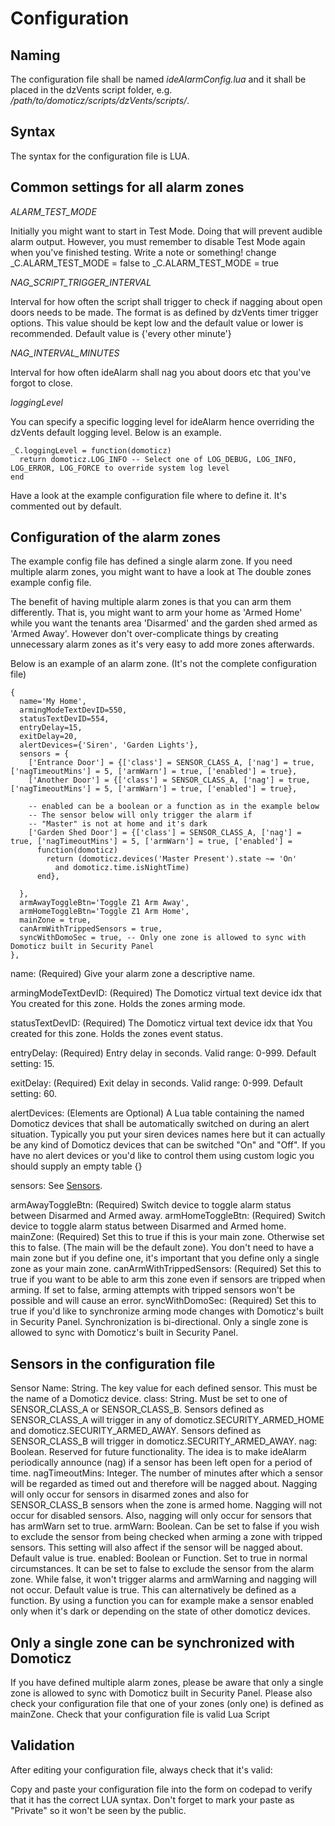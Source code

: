Configuration
=============

Naming
------

The configuration file shall be named *ideAlarmConfig.lua* and it shall be placed in the dzVents
script folder, e.g. */path/to/domoticz/scripts/dzVents/scripts/*.

Syntax
------

The syntax for the configuration file is LUA.

Common settings for all alarm zones
-----------------------------------

*ALARM_TEST_MODE*

Initially you might want to start in Test Mode. Doing that will prevent audible alarm
output. However, you must remember to disable Test Mode again when you've finished testing. Write a
note or something! change _C.ALARM_TEST_MODE = false to _C.ALARM_TEST_MODE = true

*NAG_SCRIPT_TRIGGER_INTERVAL*

Interval for how often the script shall trigger to check if nagging about open doors needs
to be made. The format is as defined by dzVents timer trigger options. This value should be
kept low and the default value or lower is recommended. Default value is {'every other minute'}

*NAG_INTERVAL_MINUTES*

Interval for how often ideAlarm shall nag you about doors etc that you've forgot to close.

*loggingLevel*

You can specify a specific logging level for ideAlarm hence overriding the dzVents default
logging level. Below is an example.

~~~~
_C.loggingLevel = function(domoticz)
  return domoticz.LOG_INFO -- Select one of LOG_DEBUG, LOG_INFO, LOG_ERROR, LOG_FORCE to override system log level
end
~~~~

Have a look at the example configuration file where to define it. It's commented out by default.

Configuration of the alarm zones
--------------------------------

The example config file has defined a single alarm zone. If you need multiple alarm zones, you might want to have a look at The double zones example config file.

The benefit of having multiple alarm zones is that you can arm them differently. That is, you might want to arm your home as 'Armed Home' while you want the tenants area 'Disarmed' and the garden shed armed as 'Armed Away'. However don't over-complicate things by creating unnecessary alarm zones as it's very easy to add more zones afterwards.

Below is an example of an alarm zone. (It's not the complete configuration file)

~~~~
{
  name='My Home',
  armingModeTextDevID=550,
  statusTextDevID=554,
  entryDelay=15,
  exitDelay=20,
  alertDevices={'Siren', 'Garden Lights'},
  sensors = {
    ['Entrance Door'] = {['class'] = SENSOR_CLASS_A, ['nag'] = true, ['nagTimeoutMins'] = 5, ['armWarn'] = true, ['enabled'] = true},
    ['Another Door'] = {['class'] = SENSOR_CLASS_A, ['nag'] = true, ['nagTimeoutMins'] = 5, ['armWarn'] = true, ['enabled'] = true},

    -- enabled can be a boolean or a function as in the example below
    -- The sensor below will only trigger the alarm if
    -- "Master" is not at home and it's dark
    ['Garden Shed Door'] = {['class'] = SENSOR_CLASS_A, ['nag'] = true, ['nagTimeoutMins'] = 5, ['armWarn'] = true, ['enabled'] =
      function(domoticz)
        return (domoticz.devices('Master Present').state ~= 'On'
          and domoticz.time.isNightTime)
      end},

  },
  armAwayToggleBtn='Toggle Z1 Arm Away',
  armHomeToggleBtn='Toggle Z1 Arm Home',
  mainZone = true,
  canArmWithTrippedSensors = true,
  syncWithDomoSec = true, -- Only one zone is allowed to sync with Domoticz built in Security Panel
},
~~~~

name: (Required) Give your alarm zone a descriptive name.

armingModeTextDevID: (Required) The Domoticz virtual text device idx that You created for this zone. Holds the zones arming mode.

statusTextDevID: (Required) The Domoticz virtual text device idx that You created for this zone. Holds the zones event status.

entryDelay: (Required) Entry delay in seconds. Valid range: 0-999. Default setting: 15.

exitDelay: (Required) Exit delay in seconds. Valid range: 0-999. Default setting: 60.

alertDevices: (Elements are Optional) A Lua table containing the named Domoticz devices that shall be automatically switched on during an alert situation. Typically you put your siren devices names here but it can actually be any kind of Domoticz devices that can be switched "On" and "Off". If you have no alert devices or you'd like to control them using custom logic you should supply an empty table {}

sensors: See [Sensors](#sensors-in-the-configuration-file).

armAwayToggleBtn: (Required) Switch device to toggle alarm status between Disarmed and Armed away.
armHomeToggleBtn: (Required) Switch device to toggle alarm status between Disarmed and Armed home.
mainZone: (Required) Set this to true if this is your main zone. Otherwise set this to false. (The main will be the default zone). You don't need to have a main zone but if you define one, it's important that you define only a single zone as your main zone.
canArmWithTrippedSensors: (Required) Set this to true if you want to be able to arm this zone even if sensors are tripped when arming. If set to false, arming attempts with tripped sensors won't be possible and will cause an error.
syncWithDomoSec: (Required) Set this to true if you'd like to synchronize arming mode changes with Domoticz's built in Security Panel. Synchronization is bi-directional. Only a single zone is allowed to sync with Domoticz's built in Security Panel.

Sensors in the configuration file
---------------------------------

Sensor Name: String. The key value for each defined sensor. This must be the name of a Domoticz device.
class: String. Must be set to one of SENSOR_CLASS_A or SENSOR_CLASS_B. Sensors defined as SENSOR_CLASS_A will trigger in any of domoticz.SECURITY_ARMED_HOME and domoticz.SECURITY_ARMED_AWAY. Sensors defined as SENSOR_CLASS_B will trigger in domoticz.SECURITY_ARMED_AWAY.
nag: Boolean. Reserved for future functionality. The idea is to make ideAlarm periodically announce (nag) if a sensor has been left open for a period of time.
nagTimeoutMins: Integer. The number of minutes after which a sensor will be regarded as timed out and therefore will be nagged about. Nagging will only occur for sensors in disarmed zones and also for SENSOR_CLASS_B sensors when the zone is armed home. Nagging will not occur for disabled sensors. Also, nagging will only occur for sensors that has armWarn set to true.
armWarn: Boolean. Can be set to false if you wish to exclude the sensor from being checked when arming a zone with tripped sensors. This setting will also affect if the sensor will be nagged about. Default value is true.
enabled: Boolean or Function. Set to true in normal circumstances. It can be set to false to exclude the sensor from the alarm zone. While false, it won't trigger alarms and armWarning and nagging will not occur. Default value is true. This can alternatively be defined as a function. By using a function you can for example make a sensor enabled only when it's dark or depending on the state of other domoticz devices.

Only a single zone can be synchronized with Domoticz
----------------------------------------------------

If you have defined multiple alarm zones, please be aware that only a single zone is allowed to sync with Domoticz built in Security Panel. Please also check your configuration file that one of your zones (only one) is defined as mainZone.
Check that your configuration file is valid Lua Script

Validation
----------
After editing your configuration file, always check that it's valid:

Copy and paste your configuration file into the form on codepad to verify that it has the
correct LUA syntax. Don't forget to mark your paste as "Private" so it won't be seen by the public.
